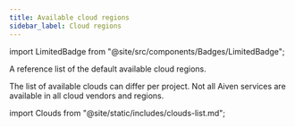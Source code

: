 ```yaml
---
title: Available cloud regions
sidebar_label: Cloud regions
---
```


import LimitedBadge from "@site/src/components/Badges/LimitedBadge";

A reference list of the default available cloud regions.

The list of available clouds can differ per project. Not
all Aiven services are available in all cloud vendors and regions.

import Clouds from "@site/static/includes/clouds-list.md";

<Clouds/>

